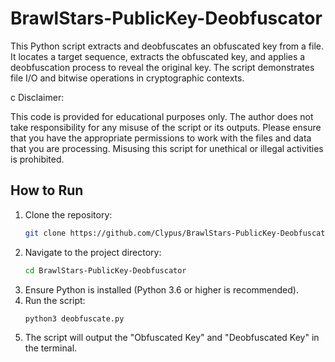 # BrawlStars-PublicKey-Deobfuscator
This Python script extracts and deobfuscates an obfuscated key from a file. It locates a target sequence, extracts the obfuscated key, and applies a deobfuscation process to reveal the original key. The script demonstrates file I/O and bitwise operations in cryptographic contexts.

c Disclaimer:

This code is provided for educational purposes only. The author does not take responsibility for any misuse of the script or its outputs. Please ensure that you have the appropriate permissions to work with the files and data that you are processing. Misusing this script for unethical or illegal activities is prohibited.

## How to Run

1. Clone the repository:
   ```bash
   git clone https://github.com/Clypus/BrawlStars-PublicKey-Deobfuscator.git
   ```
2. Navigate to the project directory:
   ```bash
   cd BrawlStars-PublicKey-Deobfuscator
   ```
3. Ensure Python is installed (Python 3.6 or higher is recommended).
4. Run the script:
   ```bash
   python3 deobfuscate.py
5. The script will output the "Obfuscated Key" and "Deobfuscated Key" in the terminal.
   
